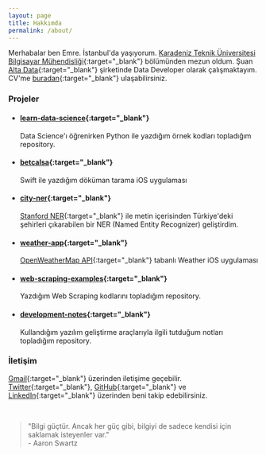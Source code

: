 ```yaml
---
layout: page
title: Hakkımda
permalink: /about/
---
```


<amp-img width="626" height="392" layout="responsive" src="/assets/images/anonymous-censored-mask.jpg"></amp-img>

Merhabalar ben Emre. İstanbul'da yaşıyorum. [Karadeniz Teknik Üniversitesi Bilgisayar Mühendisliği](http://www.ktu.edu.tr/bilgisayar){:target="\_blank"} bölümünden mezun oldum. Şuan [Alta Data](https://www.linkedin.com/company/altadata/){:target="\_blank"} şirketinde Data Developer olarak çalışmaktayım. CV'me [buradan](http://emredurukn.github.io/EmreDurukan_CV.pdf){:target="\_blank"} ulaşabilirsiniz.

### Projeler

- #### [learn-data-science](https://github.com/emredurukn/learn-data-science){:target="\_blank"}
   Data Science'ı öğrenirken Python ile yazdığım örnek kodları topladığım repository.

- #### [betcalsa](https://github.com/emredurukn/betcalsa){:target="\_blank"}
   Swift ile yazdığım döküman tarama iOS uygulaması

- #### [city-ner](https://github.com/emredurukn/city-ner){:target="\_blank"}
  [Stanford NER](https://nlp.stanford.edu/software/CRF-NER.html){:target="\_blank"} ile metin içerisinden Türkiye'deki şehirleri çıkarabilen bir NER (Named Entity Recognizer) geliştirdim.

- #### [weather-app](https://github.com/emredurukn/weather-app){:target="\_blank"}
  [OpenWeatherMap API](https://openweathermap.org/api){:target="\_blank"} tabanlı Weather iOS uygulaması

- #### [web-scraping-examples](https://github.com/emredurukn/web-scraping-examples){:target="\_blank"}
  Yazdığım Web Scraping kodlarını topladığım repository.

- #### [development-notes](https://github.com/emredurukn/development-notes){:target="\_blank"}
  Kullandığım yazılım geliştirme araçlarıyla ilgili tutduğum notları topladığım repository.

### İletişim

[Gmail](mailto:durukan.emre93@gmail.com){:target="\_blank"} üzerinden iletişime geçebilir. [Twitter](https://twitter.com/emredurukn){:target="\_blank"}, [GitHub](https://github.com/emredurukn){:target="\_blank"} ve [LinkedIn](https://www.linkedin.com/in/emredurukn/){:target="\_blank"} üzerinden beni takip edebilirsiniz.

<br>

> "Bilgi güçtür. Ancak her güç gibi, bilgiyi de sadece kendisi için saklamak isteyenler var." <br> - Aaron Swartz
